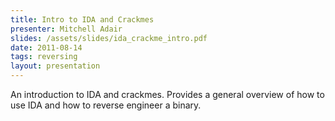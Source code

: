 ```yaml
---
title: Intro to IDA and Crackmes
presenter: Mitchell Adair
slides: /assets/slides/ida_crackme_intro.pdf
date: 2011-08-14
tags: reversing
layout: presentation
---
```

An introduction to IDA and crackmes. Provides a general overview of how to use IDA and how to reverse engineer a binary.
